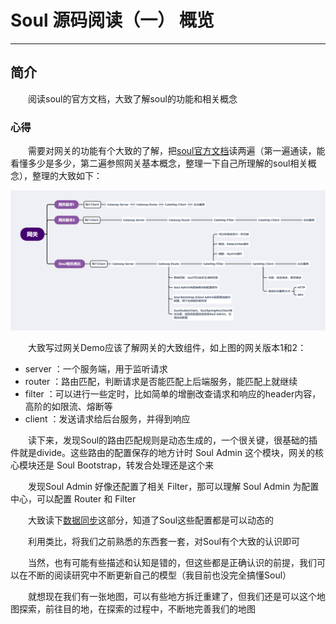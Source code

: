 # Soul 源码阅读（一） 概览
***
## 简介
&ensp;&ensp;&ensp;&ensp;阅读soul的官方文档，大致了解soul的功能和相关概念

### 心得
&ensp;&ensp;&ensp;&ensp;需要对网关的功能有个大致的了解，把[soul官方文档](https://dromara.org/zh-cn/docs/soul/user-sofa.html)读两遍（第一遍通读，能看懂多少是多少，第二遍参照网关基本概念，整理一下自己所理解的soul相关概念），整理的大致如下：

![](./picture/souloverview.png)

&ensp;&ensp;&ensp;&ensp;大致写过网关Demo应该了解网关的大致组件，如上图的网关版本1和2：

- server ：一个服务端，用于监听请求
- router ：路由匹配，判断请求是否能匹配上后端服务，能匹配上就继续
- filter ：可以进行一些定时，比如简单的增删改查请求和响应的header内容，高阶的如限流、熔断等
- client ：发送请求给后台服务，并得到响应

&ensp;&ensp;&ensp;&ensp;读下来，发现Soul的路由匹配规则是动态生成的，一个很关键，很基础的插件就是divide。这些路由的配置保存的地方计时 Soul Admin 这个模块，网关的核心模块还是 Soul Bootstrap，转发合处理还是这个来

&ensp;&ensp;&ensp;&ensp;发现Soul Admin 好像还配置了相关 Filter，那可以理解 Soul Admin 为配置中心，可以配置 Router 和 Filter

&ensp;&ensp;&ensp;&ensp;大致读下[数据同步](https://dromara.org/zh-cn/docs/soul/user-dataSync.html)这部分，知道了Soul这些配置都是可以动态的

&ensp;&ensp;&ensp;&ensp;利用类比，将我们之前熟悉的东西套一套，对Soul有个大致的认识即可

&ensp;&ensp;&ensp;&ensp;当然，也有可能有些描述和认知是错的，但这些都是正确认识的前提，我们可以在不断的阅读研究中不断更新自己的模型（我目前也没完全搞懂Soul）

&ensp;&ensp;&ensp;&ensp;就想现在我们有一张地图，可以有些地方拆迁重建了，但我们还是可以这个地图探索，前往目的地，在探索的过程中，不断地完善我们的地图